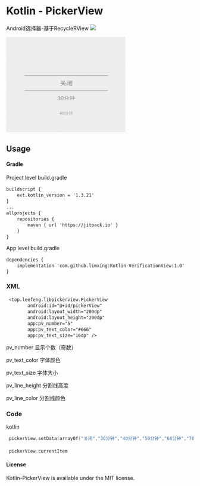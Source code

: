# Kotlin - PickerView 
Android选择器-基于RecycleRView
[![](https://jitpack.io/v/limxing/Kotlin-PickerView.svg)](https://jitpack.io/#limxing/Kotlin-PickerView)


<img src="./pickerview.gif" width="320" height="255"/>

## Usage
#### Gradle

Project level build.gradle
```
buildscript {
    ext.kotlin_version = '1.3.21'
}
...
allprojects {
    repositories {
        maven { url 'https://jitpack.io' }
    }
}
```
App level build.gradle
```
dependencies {
    implementation 'com.github.limxing:Kotlin-VerificationView:1.0'
}
```

### XML
```
 <top.leefeng.libpickerview.PickerView
        android:id="@+id/pickerView"
        android:layout_width="200dp"
        android:layout_height="200dp"
        app:pv_number="5"
        app:pv_text_color="#666"
        app:pv_text_size="16dp" />

```

pv_number       显示个数（奇数）

pv_text_color   字体颜色

pv_text_size    字体大小

pv_line_height  分割线高度

pv_line_color   分割线颜色




### Code

kotlin
```kotlin
 pickerView.setData(arrayOf("关闭","30分钟","40分钟","50分钟","60分钟","70分钟","90分钟"),0)

 pickerView.currentItem
```



#### License
Kotlin-PickerView is available under the MIT license.
 
